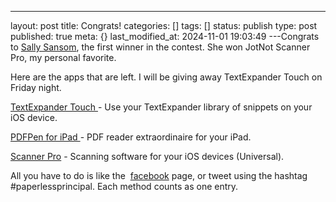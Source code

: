 ---
layout: post
title: Congrats!
categories: []
tags: []
status: publish
type: post
published: true
meta: {}
last_modified_at: 2024-11-01 19:03:49
---Congrats to 
[Sally Sansom](https://twitter.com/principalsal), the first winner in the ​contest. She won JotNot Scanner Pro, my personal favorite. 

​Here are the apps that are left. I will be giving away TextExpander Touch on Friday night. 

[TextExpander Touch​ ](http://itunes.apple.com/us/app/textexpander/id326180690?mt=8)- Use your TextExpander library of snippets on your iOS device. 

[PDFPen for iPad​ ](http://itunes.apple.com/us/app/pdfpen/id490774625?mt=8)- PDF reader extraordinaire for your iPad.

[Scanner Pro](http://itunes.apple.com/us/app/scanner-pro-by-readdle/id333710667?mt=8) - Scanning software for your iOS devices (Universal).

All you have to do is like the 
[facebook](http://facebook.com/paperlessprincipal) page, or tweet using the hashtag #paperlessprincipal. ​Each method counts as one entry.

​
